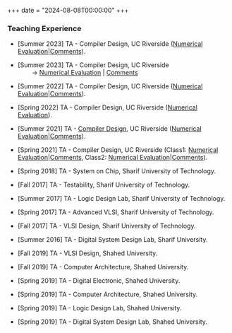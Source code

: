 +++
date = "2024-08-08T00:00:00"
+++

### Teaching Experience

- [Summer 2023] TA - Compiler Design, UC Riverside ([Numerical Evaluation](/uploads/Compiler-Summer23-Evaluation.pdf)|[Comments](/uploads/Compiler-Summer23-Comments.pdf)).
- [Summer 2023] TA - Compiler Design, UC Riverside  
  &nbsp;&nbsp;&nbsp;&nbsp;&nbsp;&nbsp;&nbsp;&nbsp;→ [Numerical Evaluation](/uploads/Compiler-Summer23-Evaluation.pdf) | [Comments](/uploads/Compiler-Summer23-Comments.pdf)

- [Summer 2022] TA - Compiler Design, UC Riverside ([Numerical Evaluation](/uploads/Compiler-Summer22-Evaluation.pdf)|[Comments](/uploads/Compiler-Summer22-Comments.pdf)).
- [Spring 2022] TA - Compiler Design, UC Riverside ([Numerical Evaluation](/uploads/Compiler-Spring22-Evaluation.pdf)).
- [Summer 2021] TA - [Compiler Design](https://www.cs.ucr.edu/~mafar001/compiler/index1.html), UC Riverside ([Numerical Evaluation](/uploads/Compiler-Summer21-Evaluation.pdf)|[Comments](/uploads/Compiler-Summer21-Comments.pdf)).
- [Spring 2021] TA - Compiler Design, UC Riverside (Class1: [Numerical Evaluation](/uploads/Compiler-Spring21-Class1-Evaluation.pdf)|[Comments](/uploads/Compiler-Spring21-Class1-Comments.pdf), Class2: [Numerical Evaluation](/uploads/Compiler-Spring21-Class2-Evaluation.pdf)|[Comments](/uploads/Compiler-Spring21-Class2-Comments.pdf)).
- [Spring 2018] TA - System on Chip, Sharif University of Technology.
- [Fall 2017] TA - Testability, Sharif University of Technology.
- [Summer 2017] TA - Logic Design Lab, Sharif University of Technology. 
- [Spring 2017] TA - Advanced VLSI, Sharif University of Technology.
- [Fall 2017] TA - VLSI Design, Sharif University of Technology.
- [Summer 2016] TA - Digital System Design Lab, Sharif University.
- [Fall 2019] TA - VLSI Design, Shahed University.
- [Fall 2019] TA - Computer Architecture, Shahed University.
- [Spring 2019] TA - Digital Electronic, Shahed University.
- [Spring 2019] TA - Computer Architecture, Shahed University.
- [Spring 2019] TA - Logic Design Lab, Shahed University.
- [Spring 2019] TA - Digital System Design Lab, Shahed University.
